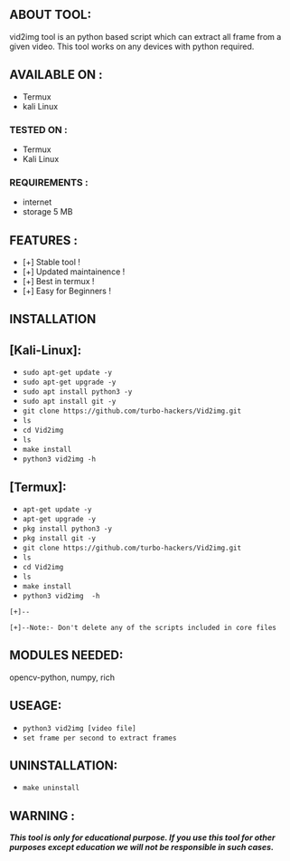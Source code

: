 ## ABOUT TOOL:
vid2img tool is an python based script which can extract all frame from a given video. This tool works on any devices with python required.


## AVAILABLE ON :

* Termux
* kali Linux

### TESTED ON :

* Termux
* Kali Linux

### REQUIREMENTS :
* internet
* storage 5 MB

## FEATURES :
* [+] Stable tool !
* [+] Updated maintainence !
* [+] Best in termux !
* [+] Easy for Beginners !

## INSTALLATION 

## [Kali-Linux]:

* `sudo apt-get update -y`
* `sudo apt-get upgrade -y`
* `sudo apt install python3 -y`
* `sudo apt install git -y`
* `git clone https://github.com/turbo-hackers/Vid2img.git`
* `ls`
* `cd Vid2img`
* `ls`
* `make install`
* `python3 vid2img -h`

## [Termux]:

* `apt-get update -y`
* `apt-get upgrade -y`
* `pkg install python3 -y`
* `pkg install git -y`
* `git clone https://github.com/turbo-hackers/Vid2img.git`
* `ls`
* `cd Vid2img`
* `ls`
* `make install`
* `python3 vid2img  -h`
```
[+]--

[+]--Note:- Don't delete any of the scripts included in core files
```
## MODULES NEEDED:
opencv-python, numpy, rich

## USEAGE:

* `python3 vid2img [video file]`
* `set frame per second to extract frames`


## UNINSTALLATION:

* `make uninstall`

## WARNING : 
***This tool is only for educational purpose. If you use this tool for other purposes except education we will not be responsible in such cases.***

